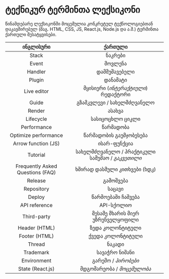 # ტექნიკურ ტერმინთა ლექსიკონი
წინამდებარე ლექსიკონში მოცემულია კონკრეტულ ტექნოლოგიებთან დაკავშირებულ (მაგ. HTML, CSS, JS, React.js, Node.js და ა.შ.) ტერმინთა ქართული შესატყვისები.

| ინგლისური | ქართული |
| :-------------: | :-------------: |
| Stack | ნაკრები |
| Event | მოვლენა |
| Handler | დამმუშავებელი |
| Plugin | დანამატი |
| Live editor | მყისიერი (*ინტერაქტიული*) რედაქტორი |
| Guide | გზამკვლევი / სახელმძღვანელო |
| Render | ასახვა |
| Lifecycle | სასიცოცხლო ციკლი |
| Performance | წარმადობა |
| Optimize performance | წარმადობის გაუმჯობესება |
| Arrow function (JS) | ისარ-ფუნქცია |
| Tutorial | სახელმძღვანელო / პრაქტიკული სამუშაო / *გაკვეთილი* |
| Frequently Asked Questions (FAQ) | ხშირად დასმული კითხვები (ხდკ) |
| Release | გამოშვება |
| Repository | საცავი |
| Deploy | წარმოებაში ჩაშვება |
| API reference | API-სქოლიო |
| Third-party | მესამე მხარის მიერ უზრუნველყოფილი |
| Header (HTML) | ზედა კოლონტიტული |
| Footer (HTML) | ქვედა კოლონტიტული |
| Thread | ნაკადი |
| Trademark | სავაჭრო ნიშანი |
| Environment | გარემო / *პირობები* |
| State (React.js) | მდგომარეობა / *მოცემულობა* |
